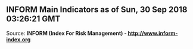 ## INFORM Main Indicators as of Sun, 30 Sep 2018 03:26:21 GMT

Source: **INFORM (Index For Risk Management) - http://www.inform-index.org**